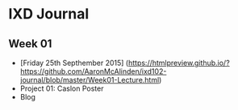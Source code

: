 IXD Journal
========================   

Week 01
-----------------
+ [Friday 25th Septhember 2015] (https://htmlpreview.github.io/?https://github.com/AaronMcAlinden/ixd102-journal/blob/master/Week01-Lecture.html)
+ Project 01: Caslon Poster
+ Blog
